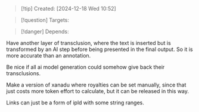 
>[!tip] Created: [2024-12-18 Wed 10:52]

>[!question] Targets: 

>[!danger] Depends: 

Have another layer of transclusion, where the text is inserted but is transformed by an AI step before being presented in the final output.  So it is more accurate than an annotation.

Be nice if all ai model generation could somehow give back their transclusions.

Make a version of xanadu where royalties can be set manually, since that just costs more token effort to calculate, but it can be released in this way.

Links can just be a form of ipld with some string ranges.